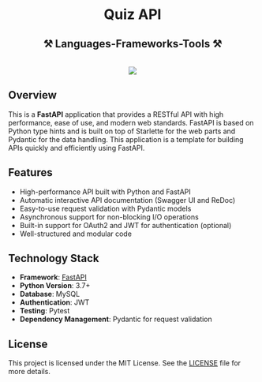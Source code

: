 <h1 align="center">Quiz API</h1>

<h2 align="center">⚒️ Languages-Frameworks-Tools ⚒️</h2>
<br/>
<div align="center">
    <img src="https://skillicons.dev/icons?i=mysql,fastapi,python" />
</div>

## Overview

This is a **FastAPI** application that provides a RESTful API with high performance, ease of use, and modern web standards. FastAPI is based on Python type hints and is built on top of Starlette for the web parts and Pydantic for the data handling. This application is a template for building APIs quickly and efficiently using FastAPI.

## Features

- High-performance API built with Python and FastAPI
- Automatic interactive API documentation (Swagger UI and ReDoc)
- Easy-to-use request validation with Pydantic models
- Asynchronous support for non-blocking I/O operations
- Built-in support for OAuth2 and JWT for authentication (optional)
- Well-structured and modular code

## Technology Stack

- **Framework**: [FastAPI](https://fastapi.tiangolo.com/)
- **Python Version**: 3.7+
- **Database**: MySQL 
- **Authentication**: JWT
- **Testing**: Pytest
- **Dependency Management**: Pydantic for request validation



## License

This project is licensed under the MIT License. See the [LICENSE](LICENSE) file for more details.
